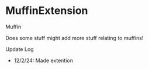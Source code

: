 # MuffinExtension
Muffin

Does some stuff might add more stuff relating to muffins!


Update Log
- 12/2/24: Made extention
